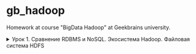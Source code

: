 # gb_hadoop

Homework at course "BigData Hadoop" at Geekbrains university.

<details>
<summary>
  Урок 1. Сравнение RDBMS и NoSQL. Экосистема Hadoop. Файловая система HDFS
</summary>

1. Опробовать консольные утилиты для работы с кластером

- Создать/скопировать/удалить папку

Создание `hdfs dfs -mkdir /student3_7`.

Копирование `hdfs dfs -cp /student3_7 /student3_7_copy`.

Удаление `hdfs dfs -rm -R /student3_7_copy`.

Без флага `-R` удаляется только файл. После каждой команды проверял результат командой `hdfs dfs -ls /`.

- Положить в HDFS любой файл

`hdfs dfs -copyFromLocal /home/student3_7/.bashrc /student3_7/`

Первый аргумент - что копируем, второй - куда копируем. Проверяется командой `hdfs dfs -ls /student3_7`. Результат:

```
Found 1 items
-rw-r--r--   3 student3_7 supergroup        231 2020-03-18 23:55 /student3_7/.bashrc
```

- Скопировать/удалить этот файл

`hdfs dfs -get /student3_7/.bashrc /tmp` или `hdfs dfs -copyToLocal /student3_7/.bashrc /tmp`.

Порядок аргументов такой же. Сперва откуда, потом куда. Проверяем командой `ls -la /tmp`. Сразу удалим этот файл с рабочей станции: `rm /tmp/.bashrc`.

Скопируем файл: `hdfs dfs -cp /student3_7/.bashrc /student3_7/.bashrc_copy`. Удалим дубликат: `hdfs dfs -rm /student3_7/.bashrc_copy`.

- Просмотреть размер любой папки

Сперва узнаем сколько весит файл .bashrc на рабочей станции, чтобы убедиться в правильности команды на сервере:

```
[student3_7@manager /]$ du -h /home/student3_7/.bashrc
4,0K    /home/student3_7/.bashrc
```

На сервере: `hdfs dfs -du /student3_7/`. Результат:

```
231  693  /student3_7/.bashrc
```

То есть на сервере этот файл весит 231 байт??? Эта же цифра выводится в команде `hdfs dfs -ls /student3_7/`, но не показывается суммарный объём занимаемой памяти.

- Посмотреть как файл хранится на файловой системе (см. команду fsck)

Команда `hdfs fsck /student3_7/`. Результат:

```
Total size:    231 B
Total dirs:    1
Total files:   1
Total symlinks:                0
Total blocks (validated):      1 (avg. block size 231 B)
Minimally replicated blocks:   1 (100.0 %)
Over-replicated blocks:        0 (0.0 %)
Under-replicated blocks:       0 (0.0 %)
Mis-replicated blocks:         0 (0.0 %)
Default replication factor:    3
Average block replication:     3.0
Corrupt blocks:                0
Missing replicas:              0 (0.0 %)
Number of data-nodes:          3
Number of racks:               1
```

- Установить нестандартный фактор репликации (см. команду setrep)

```
[student3_7@manager /]$ hdfs dfs -setrep 2 /student3_7/
Replication 2 set: /student3_7/.bashrc
```

Сделаем копию файла ещё раз: `hdfs dfs -cp /student3_7/.bashrc /student3_7/.bashrc_copy`. Проверим содержимое папки:

```
[student3_7@manager /]$ hdfs dfs -du -h /student3_7/
231  462  /student3_7/.bashrc
231  693  /student3_7/.bashrc_copy
```

То есть нестандартный фактор репликации применился к существующим файлам. Но к новым файлам в этой папке применяется дефолтный фактор репликации.

Перед уходом удалим всё лишнее:

```
hdfs dfs -rm /student3_7/.bashrc_copy
hdfs dfs -rm /student3_7/.bashrc
```

2. Опробовать rest-доступ для работы с кластером, используя утилиту CURL.

Команда `curl -X GET 'http://node2.novalocal:14000/webhdfs/v1/acldir?user.name=student3_7&op=LISTSTATUS'`.

Результат:

```json
{
  "FileStatuses": {
    "FileStatus": [
      {
        "pathSuffix": "etc",
        "type": "DIRECTORY",
        "length": 0,
        "owner": "centos",
        "group": "supergroup",
        "permission": "755",
        "accessTime": 0,
        "modificationTime": 1574696487181,
        "blockSize": 0,
        "replication": 0
      }
    ]
  }
}
```

3. [Для любителей администрирования] Опробовать NFS доступ. Предварительно связаться со мной чтобы я открыл нужные порты.
4. [Для любителей программирования] Достучаться до файловой системы используя python и библиотеку libhdfs3

</details>
